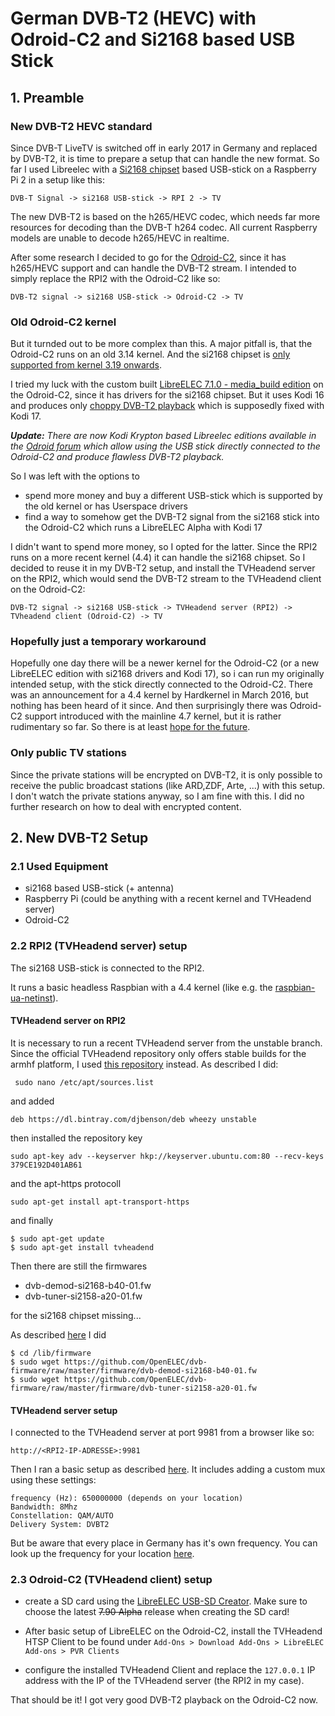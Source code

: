 # German DVB-T2 (HEVC) with Odroid-C2 and Si2168 based USB Stick

## 1. Preamble

### New DVB-T2 HEVC standard

Since DVB-T LiveTV is switched off in early 2017 in Germany and replaced by DVB-T2, it is time to prepare a setup that can handle the new format. So far I used Libreelec with a [Si2168 chipset](https://www.silabs.com/products/video/demodulator/Pages/Si2168.aspx) based USB-stick on a Raspberry Pi 2 in a setup like this:

``DVB-T Signal -> si2168 USB-stick -> RPI 2 -> TV``

The new DVB-T2 is based on the h265/HEVC codec, which needs far more resources for decoding than the DVB-T h264 codec. All current Raspberry models are unable to decode h265/HEVC in realtime.  

After some research I decided to go for the [Odroid-C2](http://www.hardkernel.com/main/products/prdt_info.php), since it has h265/HEVC support and can handle the DVB-T2 stream. I intended to simply replace the RPI2 with the Odroid-C2 like so:

``DVB-T2 signal -> si2168 USB-stick -> Odroid-C2 -> TV``

### Old Odroid-C2 kernel

But it turnded out to be more complex than this. A major pitfall is, that the Odroid-C2 runs on an old 3.14 kernel. And the si2168 chipset is [only supported from kernel 3.19 onwards](https://linuxtv.org/wiki/index.php/DVB-T2_USB_Devices).

I tried my luck with the custom built [LibreELEC 7.1.0 - media_build edition](http://forum.odroid.com/viewtopic.php?f=144&t=22887) on the Odroid-C2, since it has drivers for the si2168 chipset. But it uses Kodi 16 and produces only [choppy DVB-T2 playback](http://www.kodinerds.net/index.php/Thread/52568-ODroid-C2-TVHeadend-HD-LiveTV) which is supposedly fixed with Kodi 17.

*__Update:__ There are now Kodi Krypton based Libreelec editions available in the [Odroid forum](http://forum.odroid.com/viewforum.php?f=144) which allow using the USB stick directly connected to the Odroid-C2 and produce flawless DVB-T2 playback.*

So I was left with the options to

* spend more money and buy a different USB-stick which is supported by the old kernel or has Userspace drivers
* find a way to somehow get the DVB-T2 signal from the si2168 stick into the Odroid-C2 which runs a LibreELEC Alpha with Kodi 17

I didn't want to spend more money, so I opted for the latter. Since the RPI2 runs on a more recent kernel (4.4) it can handle the si2168 chipset. So I decided to reuse it in my DVB-T2 setup, and install the TVHeadend server on the RPI2, which would send the DVB-T2 stream to the TVHeadend client on the Odroid-C2:

``DVB-T2 signal -> si2168 USB-stick -> TVHeadend server (RPI2) -> TVheadend client (Odroid-C2) -> TV``

### Hopefully just a temporary workaround

Hopefully one day there will be a newer kernel for the Odroid-C2 (or a new LibreELEC edition with si2168 drivers and Kodi 17), so i can run my originally intended setup, with the stick directly connected to the Odroid-C2. There was an announcement for a 4.4 kernel by Hardkernel in March 2016, but nothing has been heard of it since. And then surprisingly there was Odroid-C2 support introduced with the mainline 4.7 kernel, but it is rather rudimentary so far. So there is at least [hope for the future](http://rglinuxtech.com/?p=1880).

### Only public TV stations

Since the private stations will be encrypted on DVB-T2, it is only possible to receive the public broadcast stations (like ARD,ZDF, Arte, ...) with this setup. I don't watch the private stations anyway, so I am fine with this. I did no further research on how to deal with encrypted content.

## 2. New DVB-T2 Setup

### 2.1 Used Equipment

* si2168 based USB-stick (+ antenna)
* Raspberry Pi (could be anything with a recent kernel and TVHeadend server)
* Odroid-C2

### 2.2 RPI2 (TVHeadend server) setup

The si2168 USB-stick is connected to the RPI2.

It runs a basic headless Raspbian with a 4.4 kernel (like e.g. the [raspbian-ua-netinst](https://github.com/debian-pi/raspbian-ua-netinst)).

#### TVHeadend server on RPI2

It is necessary to run a recent TVHeadend server from the unstable branch. Since the official TVHeadend repository only offers stable builds for the armhf platform, I used [this repository](https://tvheadend.org/boards/5/topics/21528?r=23476) instead. As described I did:

```
 sudo nano /etc/apt/sources.list
 ```
 and added
 ```
 deb https://dl.bintray.com/djbenson/deb wheezy unstable
 ```
then installed the repository key
```
sudo apt-key adv --keyserver hkp://keyserver.ubuntu.com:80 --recv-keys 379CE192D401AB61
```
and the apt-https protocoll
```
sudo apt-get install apt-transport-https
```

and finally
```
$ sudo apt-get update
$ sudo apt-get install tvheadend
```

Then there are still the firmwares

* dvb-demod-si2168-b40-01.fw
* dvb-tuner-si2158-a20-01.fw

for the si2168 chipset missing...

As described [here](https://www.linuxtv.org/wiki/index.php/Geniatech_T230#Firmware) I did

```
$ cd /lib/firmware
$ sudo wget https://github.com/OpenELEC/dvb-firmware/raw/master/firmware/dvb-demod-si2168-b40-01.fw
$ sudo wget https://github.com/OpenELEC/dvb-firmware/raw/master/firmware/dvb-tuner-si2158-a20-01.fw
```

#### TVHeadend server setup

I connected to the TVHeadend server at port 9981 from a browser like so:

``http://<RPI2-IP-ADRESSE>:9981``

Then I ran a basic setup as described [here](https://tvheadend.org/boards/4/topics/21148). It includes adding a custom mux using these settings:

```
frequency (Hz): 650000000 (depends on your location)
Bandwidth: 8Mhz
Constellation: QAM/AUTO
Delivery System: DVBT2
```

But be aware that every place in Germany has it's own frequency. You can look up the frequency for your location [here](http://www.dehnmedia.de/?page=dvbt2&subpage=demokanal).

### 2.3 Odroid-C2 (TVHeadend client) setup

* create a SD card using the [LibreELEC USB-SD Creator](https://wiki.libreelec.tv/index.php?title=LibreELEC_USB-SD_Creator). Make sure to choose the latest ~~7.90 Alpha~~ release when creating the SD card!  

* After basic setup of LibreELEC on the Odroid-C2, install the TVHeadend HTSP Client to be found under ``Add-Ons > Download Add-Ons > LibreELEC Add-ons > PVR Clients``

* configure the installed TVHeadend Client and replace the `127.0.0.1` IP address with the IP of the TVHeadend server (the RPI2 in my case).

That should be it! I got very good DVB-T2 playback on the Odroid-C2 now.
